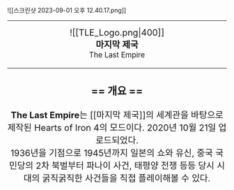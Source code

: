 ![[스크린샷 2023-09-01 오후 12.40.17.png]]

-----



 <big><big><center> ![[TLE_Logo.png|400]]<br>**마지막 제국**<br><small>The Last Empire<small><center> <big> <big>


-----
###  == 개요 ==
**The Last Empire**는 [[마지막 제국]]의 세계관을 바탕으로 제작된 Hearts of Iron 4의 모드이다. 2020년 10월 21일 업로드되었다.  
1936년을 기점으로 1945년까지 일본의 쇼와 유신, 중국 국민당의 2차 북벌부터 파나이 사건, 태평양 전쟁 등등 당시 시대의 굵직굵직한 사건들을 직접 플레이해볼 수 있다.